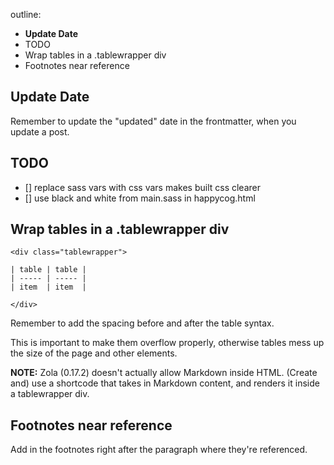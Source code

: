 outline:

- **Update Date**
- TODO
- Wrap tables in a .tablewrapper div
- Footnotes near reference

## Update Date

Remember to update the "updated" date in the frontmatter,
when you update a post.

## TODO

- [] replace sass vars with css vars
  makes built css clearer
- [] use black and white from main.sass in happycog.html

## Wrap tables in a .tablewrapper div

```
<div class="tablewrapper">

| table | table |
| ----- | ----- |
| item  | item  |

</div>
```

Remember to add the spacing before and after the table syntax.

This is important to make them overflow properly,
otherwise tables mess up the size of the page and other elements.

**NOTE:** Zola (0.17.2) doesn't actually allow Markdown inside HTML.
(Create and) use a shortcode that takes in Markdown content,
and renders it inside a tablewrapper div.

## Footnotes near reference

Add in the footnotes right after
the paragraph where they're referenced.
